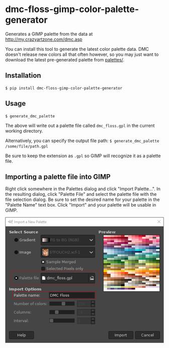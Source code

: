 # dmc-floss-gimp-color-palette-generator
Generates a GIMP palette from the data at http://my.crazyartzone.com/dmc.asp

You can install this tool to generate the latest color palette data. DMC doesn't release new colors
all that often however, so you may just want to download the latest pre-generated palette from [palettes/](palettes/).

## Installation
`$ pip install dmc-floss-gimp-color-palette-generator`

## Usage
`$ generate_dmc_palette`

The above will write out a palette file called `dmc_floss.gpl` in the current working directory.

Alternatively, you can specify the output file path:
`$ generate_dmc_palette /some/file/path.gpl`

Be sure to keep the extension as `.gpl` so GIMP will recognize it as a palette file.

## Importing a palette file into GIMP
Right click somewhere in the Palettes dialog and click "Import Palette...". In the resulting dialog,
click "Palette File" and select the palette file with the file selection dialog. Be sure to set the
desired name for your palette in the "Palette Name" text box. Click "Import" and your palette will
be usable in GIMP.

![Import Palette Dialog](https://github.com/ksletmoe/dmc_floss_gimp_color_palette_generator/blob/main/readme/import_palette.png?raw=true)
